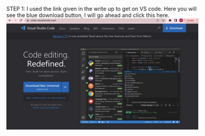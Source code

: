 STEP 1: I used the link given in the write up to get on VS code. Here you will see the blue download button, I will go ahead and click this here. 
![Image](STEP1.png)
